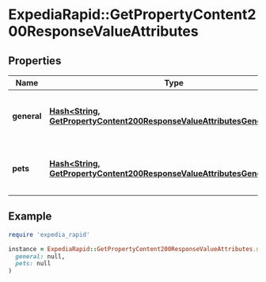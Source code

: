# ExpediaRapid::GetPropertyContent200ResponseValueAttributes

## Properties

| Name | Type | Description | Notes |
| ---- | ---- | ----------- | ----- |
| **general** | [**Hash&lt;String, GetPropertyContent200ResponseValueAttributesGeneralValue&gt;**](GetPropertyContent200ResponseValueAttributesGeneralValue.md) | Lists all of the general attributes about the property. | [optional] |
| **pets** | [**Hash&lt;String, GetPropertyContent200ResponseValueAttributesGeneralValue&gt;**](GetPropertyContent200ResponseValueAttributesGeneralValue.md) | Lists all of the pet attributes about the property. | [optional] |

## Example

```ruby
require 'expedia_rapid'

instance = ExpediaRapid::GetPropertyContent200ResponseValueAttributes.new(
  general: null,
  pets: null
)
```

